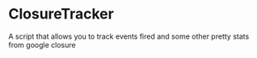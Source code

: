 ClosureTracker
==============

A script that allows you to track events fired and some other pretty stats from google closure